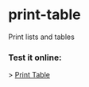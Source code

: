 # print-table
Print lists and tables

<h3>Test it online:</h3>
> <a href="https://onlinegdb.com/e7JbFkppp">Print Table</a>

